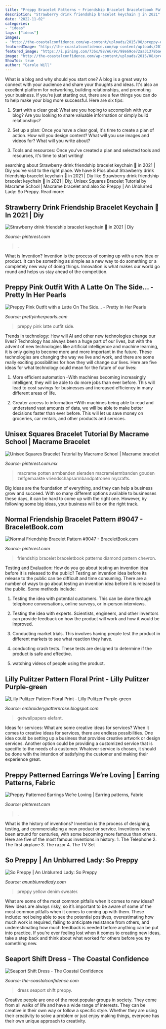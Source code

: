 ```yaml
---
title: "Preppy Bracelet Patterns ~ Friendship Bracelet Braceletbook Patterns Diamond Pattern Chevron"
description: "Strawberry drink friendship bracelet keychain 🍓 in 2021"
date: "2022-11-02"
categories:
- "ideas"
tags: ["ideas"]
images:
- "http://the-coastalconfidence.com/wp-content/uploads/2015/08/preppy-dress.jpg"
featuredImage: "http://the-coastalconfidence.com/wp-content/uploads/2015/08/preppy-dress.jpg"
featured_image: "https://i.pinimg.com/736x/98/e6/9c/98e69ce72aa31378bae328a33f29a74e.jpg"
image: "http://the-coastalconfidence.com/wp-content/uploads/2015/08/preppy-dress.jpg"
ShowToc: true
author: "Carole Will"
---
```



What is a blog and why should you start one?
A blog is a great way to connect with your audience and share your thoughts and ideas. It's also an excellent platform for networking, building relationships, and promoting your business. If you're just starting out, there are a few things you can do to help make your blog more successful. Here are six tips:
1. Start with a clear goal: What are you hoping to accomplish with your blog? Are you looking to share valuable information or simply build relationships?

2. Set up a plan: Once you have a clear goal, it's time to create a plan of action. How will you design content? What will you use images and videos for? What will you write about?

3. Tools and resources: Once you've created a plan and selected tools and resources, it's time to start writing!

	

		
searching about Strawberry drink friendship bracelet keychain 🍓 in 2021 | Diy you've visit to the right place. We have 8 Pics about Strawberry drink friendship bracelet keychain 🍓 in 2021 | Diy like Strawberry drink friendship bracelet keychain 🍓 in 2021 | Diy, Unisex Squares Bracelet Tutorial by Macrame School | Macrame bracelet and also So Preppy | An Unblurred Lady: So Preppy. Read more:
		
    
## Strawberry Drink Friendship Bracelet Keychain 🍓 In 2021 | Diy

<img loading=lazy src="https://i.pinimg.com/originals/f5/b1/ca/f5b1caaea157e7c8c3224f8ae445f1eb.jpg" onerror="this.onerror=null;this.src='https://tse4.mm.bing.net/th?id=OIP.quvmhKXW2KovL6PSfnAHbAHaLg&amp;pid=15.1';" alt="Strawberry drink friendship bracelet keychain 🍓 in 2021 | Diy">

_Source: pinterest.com_

>. 

	

What is Invention?
Invention is the process of coming up with a new idea or product. It can be something as simple as a new way to do something or a completely new way of doing things. Innovation is what makes our world go round and helps us stay ahead of the competition.

    
## Preppy Pink Outfit With A Latte On The Side... - Pretty In Her Pearls

<img loading=lazy src="https://prettyinherpearls.com/wp-content/uploads/2016/02/Preppy-pink-top-and-skinny-jeans.jpg" onerror="this.onerror=null;this.src='https://tse3.mm.bing.net/th?id=OIP.9i1_mspV5AFl0nrFoa59rwHaMj&amp;pid=15.1';" alt="Preppy Pink Outfit with a Latte On The Side... - Pretty In Her Pearls">

_Source: prettyinherpearls.com_

>preppy pink latte outfit side. 

	

Trends in technology: How will AI and other new technologies change our lives?
Technology has always been a huge part of our lives, but with the advent of new technologies like artificial intelligence and machine learning, it is only going to become more and more important in the future. These technologies are changing the way we live and work, and there are some really exciting possibilities for how they will change our lives. Here are five ideas for what technology could mean for the future of our lives:
1. More efficient automation –With machines becoming increasingly intelligent, they will be able to do more jobs than ever before. This will lead to cost savings for businesses and increased efficiency in many different areas of life.

2. Greater access to information –With machines being able to read and understand vast amounts of data, we will be able to make better decisions faster than ever before. This will let us save money on groceries, car rentals, and other products and services.

    
## Unisex Squares Bracelet Tutorial By Macrame School | Macrame Bracelet

<img loading=lazy src="https://i.pinimg.com/originals/7b/c0/c7/7bc0c7f315b091a975056da8e596378b.jpg" onerror="this.onerror=null;this.src='https://tse4.mm.bing.net/th?id=OIP.-5eQSTYGn_Sp7TMRPyYL7gHaEK&amp;pid=15.1';" alt="Unisex Squares Bracelet Tutorial by Macrame School | Macrame bracelet">

_Source: pinterest.com.mx_

>macrame potten armbanden sieraden macraméarmbanden gouden zelfgemaakte vriendschapsarmbandpatronen mycrafts. 

	

Big ideas are the foundation of everything, and they can help a business grow and succeed. With so many different options available to businesses these days, it can be hard to come up with the right one. However, by following some big ideas, your business will be on the right track.

    
## Normal Friendship Bracelet Pattern #9047 - BraceletBook.com

<img loading=lazy src="https://i.pinimg.com/originals/f6/1c/5f/f61c5f5ce259a2c24538cb45e21ec530.jpg" onerror="this.onerror=null;this.src='https://tse2.mm.bing.net/th?id=OIP.KG6dkQVe4LOys0eX4W-9sAHaHY&amp;pid=15.1';" alt="Normal Friendship Bracelet Pattern #9047 - BraceletBook.com">

_Source: pinterest.com_

>friendship bracelet braceletbook patterns diamond pattern chevron. 

	

Testing and Evaluation: How do you go about testing an invention idea before it is released to the public?
Testing an invention idea before its release to the public can be difficult and time consuming. There are a number of ways to go about testing an invention idea before it is released to the public. Some methods include:
1) Testing the idea with potential customers. This can be done through telephone conversations, online surveys, or in-person interviews.

2) Testing the idea with experts. Scientists, engineers, and other inventors can provide feedback on how the product will work and how it would be improved.

3) Conducting market trials. This involves having people test the product in different markets to see what reaction they have.

4) conducting crash tests. These tests are designed to determine if the product is safe and effective.

5) watching videos of people using the product.

    
## Lilly Pulitzer Pattern Floral Print - Lilly Pulitzer Purple-green

<img loading=lazy src="http://getwallpapers.com/wallpaper/full/f/1/a/375113.jpg" onerror="this.onerror=null;this.src='https://tse2.mm.bing.net/th?id=OIP._z_6nSjEww6difDQyCpSOwHaLH&amp;pid=15.1';" alt="Lilly Pulitzer Pattern Floral Print - Lilly Pulitzer Purple-green">

_Source: embroiderypatternrose.blogspot.com_

>getwallpapers elefant. 

	

Ideas for services: What are some creative ideas for services?
When it comes to creative ideas for services, there are endless possibilities. One idea could be setting up a business that provides creative artwork or design services. Another option could be providing a customized service that is specific to the needs of a customer. Whatever service is chosen, it should be done with the intention of satisfying the customer and making their experience great.

    
## Preppy Patterned Earrings We’re Loving | Earring Patterns, Fabric

<img loading=lazy src="https://i.pinimg.com/736x/98/e6/9c/98e69ce72aa31378bae328a33f29a74e.jpg" onerror="this.onerror=null;this.src='https://tse3.mm.bing.net/th?id=OIP.sQMzkZNphblnl3iQdWIvFQHaE7&amp;pid=15.1';" alt="Preppy Patterned Earrings We’re Loving | Earring patterns, Fabric">

_Source: pinterest.com_

>. 

	

What is the history of inventions?
Invention is the process of designing, testing, and commercializing a new product or service. Inventions have been around for centuries, with some becoming more famous than others. Here are five of the most famous inventions in history: 1. The Telephone 2. The first airplane 3. The razor 4. The TV Set 
    
## So Preppy | An Unblurred Lady: So Preppy

<img loading=lazy src="http://1.bp.blogspot.com/-6kb0vnBdymA/VGGBRFsAHgI/AAAAAAAACzw/XKWro2VZNNM/s1600/yellow%2Bprep%2B2.jpg" onerror="this.onerror=null;this.src='https://tse1.mm.bing.net/th?id=OIP.Z3VqGk3c2WAQLCHuAbyS3QHaLI&amp;pid=15.1';" alt="So Preppy | An Unblurred Lady: So Preppy">

_Source: anunblurredlady.com_

>preppy yellow denim sweater. 

	

What are some of the most common pitfalls when it comes to new ideas?
New ideas are always risky, so it’s important to be aware of some of the most common pitfalls when it comes to coming up with them. These include: not being able to see the potential positives, overestimating how much work is required, failing to anticipate resistance from others, and underestimating how much feedback is needed before anything can be put into practice. If you’re ever feeling lost when it comes to creating new ideas, take a step back and think about what worked for others before you try something new.

    
## Seaport Shift Dress - The Coastal Confidence

<img loading=lazy src="http://the-coastalconfidence.com/wp-content/uploads/2015/08/preppy-dress.jpg" onerror="this.onerror=null;this.src='https://tse1.mm.bing.net/th?id=OIP.-J-CjjWqgUTOeg7gbqVkIgHaLH&amp;pid=15.1';" alt="Seaport Shift Dress - The Coastal Confidence">

_Source: the-coastalconfidence.com_

>dress seaport shift preppy. 

	

Creative people are one of the most popular groups in society. They come from all walks of life and have a wide range of interests. They can be creative in their own way or follow a specific style. Whether they are using their creativity to solve a problem or just enjoy making things, everyone has their own unique approach to creativity.

